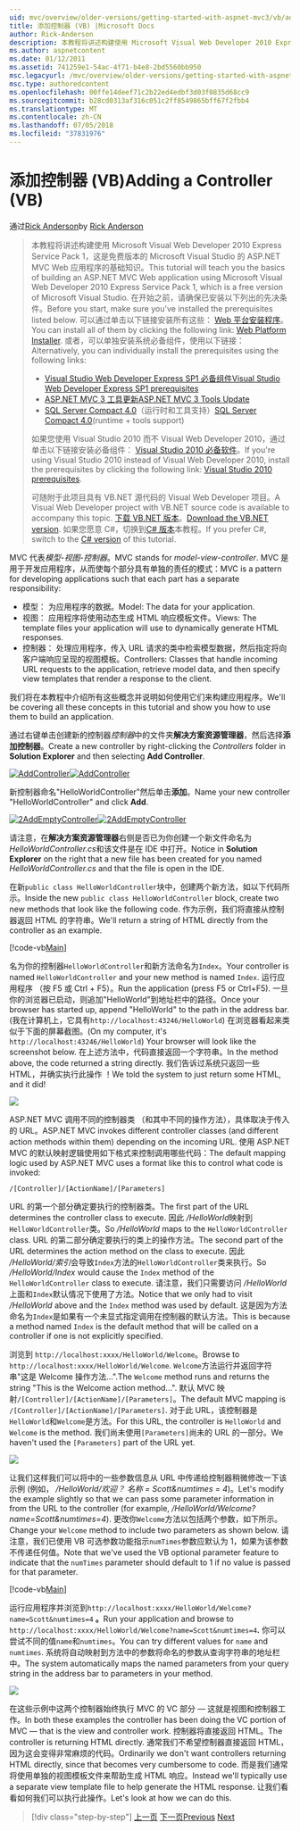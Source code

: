 ```yaml
---
uid: mvc/overview/older-versions/getting-started-with-aspnet-mvc3/vb/adding-a-controller
title: 添加控制器 (VB) |Microsoft Docs
author: Rick-Anderson
description: 本教程将讲述构建使用 Microsoft Visual Web Developer 2010 Express Service Pack 1，这是一个 ASP.NET MVC Web 应用程序的基础知识...
ms.author: aspnetcontent
ms.date: 01/12/2011
ms.assetid: 741259e1-54ac-4f71-b4e8-2bd5560bb950
msc.legacyurl: /mvc/overview/older-versions/getting-started-with-aspnet-mvc3/vb/adding-a-controller
msc.type: authoredcontent
ms.openlocfilehash: 00ffe14deef71c2b22ed4edbf3d03f0835d68cc9
ms.sourcegitcommit: b28cd0313af316c051c2ff8549865bff67f2fbb4
ms.translationtype: MT
ms.contentlocale: zh-CN
ms.lasthandoff: 07/05/2018
ms.locfileid: "37831976"
---
```

<a name="adding-a-controller-vb"></a><span data-ttu-id="3d857-103">添加控制器 (VB)</span><span class="sxs-lookup"><span data-stu-id="3d857-103">Adding a Controller (VB)</span></span>
====================
<span data-ttu-id="3d857-104">通过[Rick Anderson](https://github.com/Rick-Anderson)</span><span class="sxs-lookup"><span data-stu-id="3d857-104">by [Rick Anderson](https://github.com/Rick-Anderson)</span></span>

> <span data-ttu-id="3d857-105">本教程将讲述构建使用 Microsoft Visual Web Developer 2010 Express Service Pack 1，这是免费版本的 Microsoft Visual Studio 的 ASP.NET MVC Web 应用程序的基础知识。</span><span class="sxs-lookup"><span data-stu-id="3d857-105">This tutorial will teach you the basics of building an ASP.NET MVC Web application using Microsoft Visual Web Developer 2010 Express Service Pack 1, which is a free version of Microsoft Visual Studio.</span></span> <span data-ttu-id="3d857-106">在开始之前，请确保已安装以下列出的先决条件。</span><span class="sxs-lookup"><span data-stu-id="3d857-106">Before you start, make sure you've installed the prerequisites listed below.</span></span> <span data-ttu-id="3d857-107">可以通过单击以下链接安装所有这些： [Web 平台安装程序](https://www.microsoft.com/web/gallery/install.aspx?appid=VWD2010SP1Pack)。</span><span class="sxs-lookup"><span data-stu-id="3d857-107">You can install all of them by clicking the following link: [Web Platform Installer](https://www.microsoft.com/web/gallery/install.aspx?appid=VWD2010SP1Pack).</span></span> <span data-ttu-id="3d857-108">或者，可以单独安装系统必备组件，使用以下链接：</span><span class="sxs-lookup"><span data-stu-id="3d857-108">Alternatively, you can individually install the prerequisites using the following links:</span></span>
> 
> - [<span data-ttu-id="3d857-109">Visual Studio Web Developer Express SP1 必备组件</span><span class="sxs-lookup"><span data-stu-id="3d857-109">Visual Studio Web Developer Express SP1 prerequisites</span></span>](https://www.microsoft.com/web/gallery/install.aspx?appid=VWD2010SP1Pack)
> - [<span data-ttu-id="3d857-110">ASP.NET MVC 3 工具更新</span><span class="sxs-lookup"><span data-stu-id="3d857-110">ASP.NET MVC 3 Tools Update</span></span>](https://www.microsoft.com/web/gallery/install.aspx?appsxml=&amp;appid=MVC3)
> - <span data-ttu-id="3d857-111">[SQL Server Compact 4.0](https://www.microsoft.com/web/gallery/install.aspx?appid=SQLCE;SQLCEVSTools_4_0)（运行时和工具支持）</span><span class="sxs-lookup"><span data-stu-id="3d857-111">[SQL Server Compact 4.0](https://www.microsoft.com/web/gallery/install.aspx?appid=SQLCE;SQLCEVSTools_4_0)(runtime + tools support)</span></span>
> 
> <span data-ttu-id="3d857-112">如果您使用 Visual Studio 2010 而不 Visual Web Developer 2010，通过单击以下链接安装必备组件： [Visual Studio 2010 必备软件](https://www.microsoft.com/web/gallery/install.aspx?appsxml=&amp;appid=VS2010SP1Pack)。</span><span class="sxs-lookup"><span data-stu-id="3d857-112">If you're using Visual Studio 2010 instead of Visual Web Developer 2010, install the prerequisites by clicking the following link: [Visual Studio 2010 prerequisites](https://www.microsoft.com/web/gallery/install.aspx?appsxml=&amp;appid=VS2010SP1Pack).</span></span>
> 
> <span data-ttu-id="3d857-113">可随附于此项目具有 VB.NET 源代码的 Visual Web Developer 项目。</span><span class="sxs-lookup"><span data-stu-id="3d857-113">A Visual Web Developer project with VB.NET source code is available to accompany this topic.</span></span> <span data-ttu-id="3d857-114">[下载 VB.NET 版本](https://code.msdn.microsoft.com/Introduction-to-MVC-3-10d1b098)。</span><span class="sxs-lookup"><span data-stu-id="3d857-114">[Download the VB.NET version](https://code.msdn.microsoft.com/Introduction-to-MVC-3-10d1b098).</span></span> <span data-ttu-id="3d857-115">如果您愿意 C#，切换到[C# 版本](../cs/adding-a-controller.md)本教程。</span><span class="sxs-lookup"><span data-stu-id="3d857-115">If you prefer C#, switch to the [C# version](../cs/adding-a-controller.md) of this tutorial.</span></span>


<span data-ttu-id="3d857-116">MVC 代表*模型-视图-控制器*。</span><span class="sxs-lookup"><span data-stu-id="3d857-116">MVC stands for *model-view-controller*.</span></span> <span data-ttu-id="3d857-117">MVC 是用于开发应用程序，从而使每个部分具有单独的责任的模式：</span><span class="sxs-lookup"><span data-stu-id="3d857-117">MVC is a pattern for developing applications such that each part has a separate responsibility:</span></span>

- <span data-ttu-id="3d857-118">模型： 为应用程序的数据。</span><span class="sxs-lookup"><span data-stu-id="3d857-118">Model: The data for your application.</span></span>
- <span data-ttu-id="3d857-119">视图： 应用程序将使用动态生成 HTML 响应模板文件。</span><span class="sxs-lookup"><span data-stu-id="3d857-119">Views: The template files your application will use to dynamically generate HTML responses.</span></span>
- <span data-ttu-id="3d857-120">控制器： 处理应用程序，传入 URL 请求的类中检索模型数据，然后指定将向客户端响应呈现的视图模板。</span><span class="sxs-lookup"><span data-stu-id="3d857-120">Controllers: Classes that handle incoming URL requests to the application, retrieve model data, and then specify view templates that render a response to the client.</span></span>

<span data-ttu-id="3d857-121">我们将在本教程中介绍所有这些概念并说明如何使用它们来构建应用程序。</span><span class="sxs-lookup"><span data-stu-id="3d857-121">We'll be covering all these concepts in this tutorial and show you how to use them to build an application.</span></span>

<span data-ttu-id="3d857-122">通过右键单击创建新的控制器*控制器*中的文件夹**解决方案资源管理器**，然后选择**添加控制器**。</span><span class="sxs-lookup"><span data-stu-id="3d857-122">Create a new controller by right-clicking the *Controllers* folder in **Solution Explorer** and then selecting **Add Controller**.</span></span>

<span data-ttu-id="3d857-123">[![AddController](adding-a-controller/_static/image2.png "AddController")](adding-a-controller/_static/image1.png)</span><span class="sxs-lookup"><span data-stu-id="3d857-123">[![AddController](adding-a-controller/_static/image2.png "AddController")](adding-a-controller/_static/image1.png)</span></span>

<span data-ttu-id="3d857-124">新控制器命名&quot;HelloWorldController&quot;然后单击**添加**。</span><span class="sxs-lookup"><span data-stu-id="3d857-124">Name your new controller &quot;HelloWorldController&quot; and click **Add**.</span></span>

<span data-ttu-id="3d857-125">[![2AddEmptyController](adding-a-controller/_static/image4.png "2AddEmptyController")](adding-a-controller/_static/image3.png)</span><span class="sxs-lookup"><span data-stu-id="3d857-125">[![2AddEmptyController](adding-a-controller/_static/image4.png "2AddEmptyController")](adding-a-controller/_static/image3.png)</span></span>

<span data-ttu-id="3d857-126">请注意，在**解决方案资源管理器**右侧是否已为你创建一个新文件命名为*HelloWorldController.cs*和该文件是在 IDE 中打开。</span><span class="sxs-lookup"><span data-stu-id="3d857-126">Notice in **Solution Explorer** on the right that a new file has been created for you named *HelloWorldController.cs* and that the file is open in the IDE.</span></span>

<span data-ttu-id="3d857-127">在新`public class HelloWorldController`块中，创建两个新方法，如以下代码所示。</span><span class="sxs-lookup"><span data-stu-id="3d857-127">Inside the new `public class HelloWorldController` block, create two new methods that look like the following code.</span></span> <span data-ttu-id="3d857-128">作为示例，我们将直接从控制器返回 HTML 的字符串。</span><span class="sxs-lookup"><span data-stu-id="3d857-128">We'll return a string of HTML directly from the controller as an example.</span></span>

[!code-vb[Main](adding-a-controller/samples/sample1.vb)]

<span data-ttu-id="3d857-129">名为你的控制器`HelloWorldController`和新方法命名为`Index`。</span><span class="sxs-lookup"><span data-stu-id="3d857-129">Your controller is named `HelloWorldController` and your new method is named `Index`.</span></span> <span data-ttu-id="3d857-130">运行应用程序 （按 F5 或 Ctrl + F5）。</span><span class="sxs-lookup"><span data-stu-id="3d857-130">Run the application (press F5 or Ctrl+F5).</span></span> <span data-ttu-id="3d857-131">一旦你的浏览器已启动，则追加&quot;HelloWorld&quot;到地址栏中的路径。</span><span class="sxs-lookup"><span data-stu-id="3d857-131">Once your browser has started up, append &quot;HelloWorld&quot; to the path in the address bar.</span></span> <span data-ttu-id="3d857-132">(我在计算机上，它具有`http://localhost:43246/HelloWorld`) 在浏览器看起来类似于下面的屏幕截图。</span><span class="sxs-lookup"><span data-stu-id="3d857-132">(On my computer, it's `http://localhost:43246/HelloWorld`) Your browser will look like the screenshot below.</span></span> <span data-ttu-id="3d857-133">在上述方法中，代码直接返回一个字符串。</span><span class="sxs-lookup"><span data-stu-id="3d857-133">In the method above, the code returned a string directly.</span></span> <span data-ttu-id="3d857-134">我们告诉过系统只返回一些 HTML，并确实执行此操作 ！</span><span class="sxs-lookup"><span data-stu-id="3d857-134">We told the system to just return some HTML, and it did!</span></span>

![](adding-a-controller/_static/image5.png)

<span data-ttu-id="3d857-135">ASP.NET MVC 调用不同的控制器类 （和其中不同的操作方法），具体取决于传入的 URL。</span><span class="sxs-lookup"><span data-stu-id="3d857-135">ASP.NET MVC invokes different controller classes (and different action methods within them) depending on the incoming URL.</span></span> <span data-ttu-id="3d857-136">使用 ASP.NET MVC 的默认映射逻辑使用如下格式来控制调用哪些代码：</span><span class="sxs-lookup"><span data-stu-id="3d857-136">The default mapping logic used by ASP.NET MVC uses a format like this to control what code is invoked:</span></span>

`/[Controller]/[ActionName]/[Parameters]`

<span data-ttu-id="3d857-137">URL 的第一个部分确定要执行的控制器类。</span><span class="sxs-lookup"><span data-stu-id="3d857-137">The first part of the URL determines the controller class to execute.</span></span> <span data-ttu-id="3d857-138">因此 */HelloWorld*映射到`HelloWorldController`类。</span><span class="sxs-lookup"><span data-stu-id="3d857-138">So */HelloWorld* maps to the `HelloWorldController` class.</span></span> <span data-ttu-id="3d857-139">URL 的第二部分确定要执行的类上的操作方法。</span><span class="sxs-lookup"><span data-stu-id="3d857-139">The second part of the URL determines the action method on the class to execute.</span></span> <span data-ttu-id="3d857-140">因此 */HelloWorld/索引*会导致`Index`方法的`HelloWorldController`类来执行。</span><span class="sxs-lookup"><span data-stu-id="3d857-140">So */HelloWorld/Index* would cause the `Index` method of the `HelloWorldController` class to execute.</span></span> <span data-ttu-id="3d857-141">请注意，我们只需要访问 */HelloWorld*上面和`Index`默认情况下使用了方法。</span><span class="sxs-lookup"><span data-stu-id="3d857-141">Notice that we only had to visit */HelloWorld* above and the `Index` method was used by default.</span></span> <span data-ttu-id="3d857-142">这是因为方法命名为`Index`是如果有一个未显式指定调用在控制器的默认方法。</span><span class="sxs-lookup"><span data-stu-id="3d857-142">This is because a method named `Index` is the default method that will be called on a controller if one is not explicitly specified.</span></span>

<span data-ttu-id="3d857-143">浏览到 `http://localhost:xxxx/HelloWorld/Welcome`。</span><span class="sxs-lookup"><span data-stu-id="3d857-143">Browse to `http://localhost:xxxx/HelloWorld/Welcome`.</span></span> <span data-ttu-id="3d857-144">`Welcome`方法运行并返回字符串&quot;这是 Welcome 操作方法...&quot;.</span><span class="sxs-lookup"><span data-stu-id="3d857-144">The `Welcome` method runs and returns the string &quot;This is the Welcome action method...&quot;.</span></span> <span data-ttu-id="3d857-145">默认 MVC 映射`/[Controller]/[ActionName]/[Parameters]`。</span><span class="sxs-lookup"><span data-stu-id="3d857-145">The default MVC mapping is `/[Controller]/[ActionName]/[Parameters]`.</span></span> <span data-ttu-id="3d857-146">对于此 URL，该控制器是`HelloWorld`和`Welcome`是方法。</span><span class="sxs-lookup"><span data-stu-id="3d857-146">For this URL, the controller is `HelloWorld` and `Welcome` is the method.</span></span> <span data-ttu-id="3d857-147">我们尚未使用`[Parameters]`尚未的 URL 的一部分。</span><span class="sxs-lookup"><span data-stu-id="3d857-147">We haven't used the `[Parameters]` part of the URL yet.</span></span>

![](adding-a-controller/_static/image6.png)

<span data-ttu-id="3d857-148">让我们这样我们可以将中的一些参数信息从 URL 中传递给控制器稍微修改一下该示例 (例如， */HelloWorld/欢迎？ 名称 = Scott&amp;numtimes = 4*)。</span><span class="sxs-lookup"><span data-stu-id="3d857-148">Let's modify the example slightly so that we can pass some parameter information in from the URL to the controller (for example, */HelloWorld/Welcome?name=Scott&amp;numtimes=4*).</span></span> <span data-ttu-id="3d857-149">更改你`Welcome`方法以包括两个参数，如下所示。</span><span class="sxs-lookup"><span data-stu-id="3d857-149">Change your `Welcome` method to include two parameters as shown below.</span></span> <span data-ttu-id="3d857-150">请注意，我们已使用 VB 可选参数功能指示`numTimes`参数应默认为 1，如果为该参数不传递任何值。</span><span class="sxs-lookup"><span data-stu-id="3d857-150">Note that we've used the VB optional parameter feature to indicate that the `numTimes` parameter should default to 1 if no value is passed for that parameter.</span></span>

[!code-vb[Main](adding-a-controller/samples/sample2.vb)]

<span data-ttu-id="3d857-151">运行应用程序并浏览到`http://localhost:xxxx/HelloWorld/Welcome?name=Scott&numtimes=4` **。**</span><span class="sxs-lookup"><span data-stu-id="3d857-151">Run your application and browse to `http://localhost:xxxx/HelloWorld/Welcome?name=Scott&numtimes=4`**.**</span></span> <span data-ttu-id="3d857-152">你可以尝试不同的值`name`和`numtimes`。</span><span class="sxs-lookup"><span data-stu-id="3d857-152">You can try different values for `name` and `numtimes`.</span></span> <span data-ttu-id="3d857-153">系统将自动映射到方法中的参数将命名的参数从查询字符串的地址栏中。</span><span class="sxs-lookup"><span data-stu-id="3d857-153">The system automatically maps the named parameters from your query string in the address bar to parameters in your method.</span></span>

![](adding-a-controller/_static/image7.png)

<span data-ttu-id="3d857-154">在这些示例中这两个控制器始终执行 MVC 的 VC 部分 — 这就是视图和控制器工作。</span><span class="sxs-lookup"><span data-stu-id="3d857-154">In both these examples the controller has been doing the VC portion of MVC — that is the view and controller work.</span></span> <span data-ttu-id="3d857-155">控制器将直接返回 HTML。</span><span class="sxs-lookup"><span data-stu-id="3d857-155">The controller is returning HTML directly.</span></span> <span data-ttu-id="3d857-156">通常我们不希望控制器直接返回 HTML，因为这会变得非常麻烦的代码。</span><span class="sxs-lookup"><span data-stu-id="3d857-156">Ordinarily we don't want controllers returning HTML directly, since that becomes very cumbersome to code.</span></span> <span data-ttu-id="3d857-157">而是我们通常将使用单独的视图模板文件来帮助生成 HTML 响应。</span><span class="sxs-lookup"><span data-stu-id="3d857-157">Instead we'll typically use a separate view template file to help generate the HTML response.</span></span> <span data-ttu-id="3d857-158">让我们看看如何我们可以执行此操作。</span><span class="sxs-lookup"><span data-stu-id="3d857-158">Let's look at how we can do this.</span></span>

> [!div class="step-by-step"]
> <span data-ttu-id="3d857-159">[上一页](intro-to-aspnet-mvc-3.md)
> [下一页](adding-a-view.md)</span><span class="sxs-lookup"><span data-stu-id="3d857-159">[Previous](intro-to-aspnet-mvc-3.md)
[Next](adding-a-view.md)</span></span>
